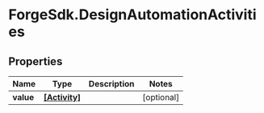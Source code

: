 # ForgeSdk.DesignAutomationActivities

## Properties
Name | Type | Description | Notes
------------ | ------------- | ------------- | -------------
**value** | [**[Activity]**](Activity.md) |  | [optional] 


